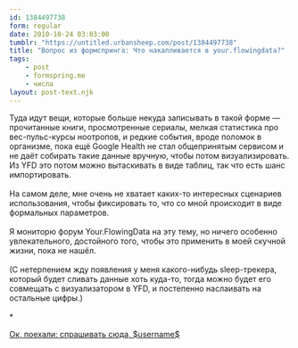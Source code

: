 ```yaml
---
id: 1384497738
form: regular
date: 2010-10-24 03:03:00
tumblr: "https://untitled.urbansheep.com/post/1384497738"
title: "Вопрос из формспринга: Что накапливается в your.flowingdata?"
tags:
    - post
    - formspring.me
    - числа
layout: post-text.njk
---
```


<p class="formspringmeAnswer">Туда идут вещи, которые больше некуда записывать в такой форме — прочитанные книги, просмотренные сериалы, мелкая статистика про вес-пульс-курсы ноотропов, и редкие события, вроде поломок в организме, пока ещё Google Health не стал общепринятым сервисом и не даёт собирать такие данные вручную, чтобы потом визуализировать. Из YFD это потом можно вытаскивать в виде таблиц, так что есть шанс импортировать.<br/><br/>
На самом деле, мне очень не хватает каких-то интересных сценариев использования, чтобы фиксировать то, что со мной происходит в виде формальных параметров.<br/><br/>
Я мониторю форум Your.FlowingData на эту тему, но ничего особенно увлекательного, достойного того, чтобы это применить в моей скучной жизни, пока не нашёл.<br/><br/>
(С нетерпением жду появления у меня какого-нибудь sleep-трекера, который будет сливать данные хоть куда-то, тогда можно будет его совмещать с визуализатором в YFD, и постепенно наслаивать на остальные цифры.)<br/><br/>
*</p>

<p class="formspringmeFooter">
    <a href="http://formspring.me/urbansheep?utm_medium=social&amp;utm_source=tumblr&amp;utm_campaign=shareanswer">Ок, поехали: спрашивать сюда, $username$</a>
</p>

